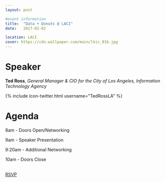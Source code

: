 ```yaml
---
layout: post

#event information
title:  "Data + Donuts @ LACI"
date:   2017-02-02

location: LACI
cover: https://cdn.wallpaper.com/main/lkic_01b.jpg
---
```


# Speaker
__Ted Ross__, _General Manager & CIO for the City of Los Angeles, Information Technology Agency_

{% include icon-twitter.html username="TedRossLA" %}

# Agenda

8am - Doors Open/Networking

9am - Speaker Presentation

9:20am - Additional Networking

10am - Doors Close

<br />
<a class="page-link button button-primary" href="{{ site.baseurl }}/rsvp/">RSVP</a>